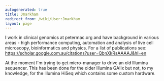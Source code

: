 ```yaml
---
autogenerated: true
title: Jmarkham
redirect_from: /wiki/User:Jmarkham
layout: page
---
```


I work in clinical genomics at petermac.org and have background in
various areas - high performance computing, automation and analysis of
live cell microscopy, bioinformatics and physics. For a list of
publications see:
<https://scholar.google.com.au/citations?user=QbnXkRsAAAAJ&hl=en>

At the moment I'm trying to get micro-manager to drive an old Illumina
sequencer. This has been done for the older Illumina GAIIx but not, to
my knowledge, for the Illumina HiSeq which contains some custom
hardware.
